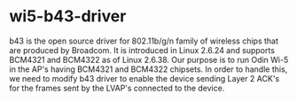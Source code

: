 # wi5-b43-driver
b43 is the open source driver for 802.11b/g/n family of wireless chips that are produced by Broadcom. 
It is introduced in Linux 2.6.24 and supports  BCM4321 and BCM4322 as of Linux 2.6.38.
Our purpose is to run Odin Wi-5 in the AP's having BCM4321 and BCM4322 chipsets. In order to handle this, we need to modify b43 driver to 
enable the device sending Layer 2 ACK's for the frames sent by the LVAP's connected to the device. 
